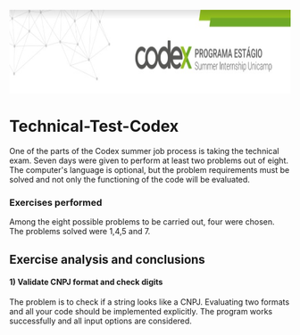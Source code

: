 

<p align="center">
<img src="https://github.com/MatheusAraujoSouza/Technical-Test-Codex/blob/main/gifs%20e%20imagens/capa.jpeg" width="1000" height="150"/> 

# Technical-Test-Codex

One of the parts of the Codex summer job process is taking the technical exam.
Seven days were given to perform at least two problems out of eight. The computer's language is optional, but the problem requirements must be solved and not only the functioning of the code will be evaluated.
  
  
### Exercises performed 
  
Among the eight possible problems to be carried out, four were chosen. The problems solved were 1,4,5 and 7.
  
## Exercise analysis and conclusions 
  
#### 1) Validate CNPJ format and check digits
The problem is to check if a string looks like a CNPJ. Evaluating two formats and all your code should be implemented explicitly. 
The program works successfully and all input options are considered. 


  

  

  



